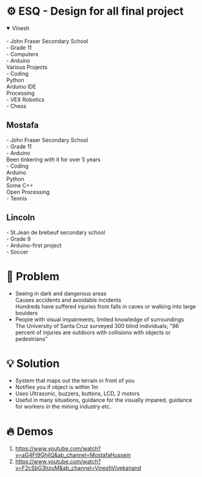 # ⚙️ ESQ - Design for all final project 
<details open>
  <summary>Vinesh</summary>
<br>
- John Fraser Secondary School </br>
- Grade 11</br> 
- Computers</br> 
- Arduino </br> 
Various Projects </br>
- Coding</br> 
Python</br> 
Arduino IDE</br> 
Processing </br>  
- VEX Robotics </br>
- Chess 

</details>


<h2> Mostafa </h2>
- John Fraser Secondary School  </br> 
- Grade 11  </br>
- Arduino </br>
Been tinkering with it for over 5 years </br>
- Coding </br>
Arduino </br>
Python </br>
Some C++ </br>
Open Processing </br>
- Tennis </br>


<h2> Lincoln </h2>
- St.Jean de brebeuf secondary school </br>
- Grade 9 </br>
- Arduino-first project </br>
- Soccer </br>

# 🤔 Problem
- Seeing in dark and dangerous areas</br>
Causes accidents and avoidable incidents </br>
Hundreds have suffered injuries from falls in caves or walking into large boulders</br>
- People with visual impairments, limited knowledge of surroundings</br>
The University of Santa Cruz surveyed 300 blind individuals; "86 percent of injuries are outdoors with collisions with objects or pedestrians”</br>

# 💡 Solution
- System that maps out the terrain in front of you </br>
- Notifies you if object is within 1m </br>
- Uses Ultrasonic, buzzers, buttons, LCD, 2 motors</br>
- Useful in many situations, guidance for the visually impared, guidance for workers in the mining industry etc. </br>

# 🔥 Demos
1. https://www.youtube.com/watch?v=aG4Ft9GhjlQ&ab_channel=MostafaHussein
2. https://www.youtube.com/watch?v=F2cSbG3hzuM&ab_channel=VineshVivekanand

